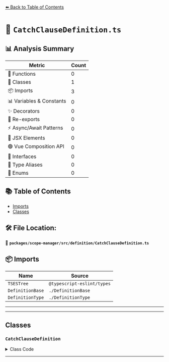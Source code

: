[⬅️ Back to Table of Contents](../../../../index.md)

# 📄 `CatchClauseDefinition.ts`

## 📊 Analysis Summary

| Metric | Count |
|--------|-------|
| 🔧 Functions | 0 |
| 🧱 Classes | 1 |
| 📦 Imports | 3 |
| 📊 Variables & Constants | 0 |
| ✨ Decorators | 0 |
| 🔄 Re-exports | 0 |
| ⚡ Async/Await Patterns | 0 |
| 💠 JSX Elements | 0 |
| 🟢 Vue Composition API | 0 |
| 📐 Interfaces | 0 |
| 📑 Type Aliases | 0 |
| 🎯 Enums | 0 |

## 📚 Table of Contents

- [Imports](#imports)
- [Classes](#classes)

## 🛠️ File Location:
📂 **`packages/scope-manager/src/definition/CatchClauseDefinition.ts`**

## 📦 Imports

| Name | Source |
|------|--------|
| `TSESTree` | `@typescript-eslint/types` |
| `DefinitionBase` | `./DefinitionBase` |
| `DefinitionType` | `./DefinitionType` |


---


---

## Classes

### `CatchClauseDefinition`

<details><summary>Class Code</summary>

```ts
export class CatchClauseDefinition extends DefinitionBase<
  DefinitionType.CatchClause,
  TSESTree.CatchClause,
  null,
  TSESTree.BindingName
> {
  public readonly isTypeDefinition = false;
  public readonly isVariableDefinition = true;

  constructor(name: TSESTree.BindingName, node: CatchClauseDefinition['node']) {
    super(DefinitionType.CatchClause, name, node, null);
  }
}
```
</details>


---